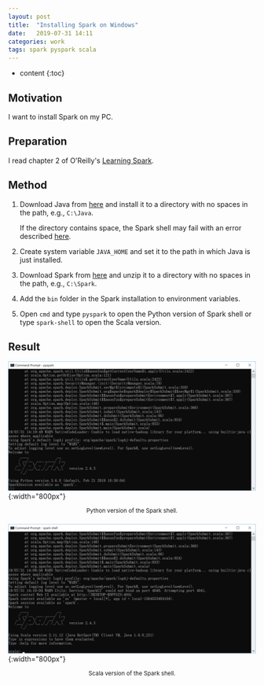 ```yaml
---
layout: post
title:  "Installing Spark on Windows"
date:   2019-07-31 14:11
categories: work
tags: spark pyspark scala
---
```


* content
{:toc}

## Motivation

I want to install Spark on my PC.

## Preparation

I read chapter 2 of O'Reilly's [Learning Spark](https://www.oreilly.com/library/view/learning-spark/9781449359034/).



## Method

1. Download Java from [here](https://java.com/en/download/win10.jsp) and install it to a directory with no spaces in the path, e.g., `C:\Java`.

    If the directory contains space, the Spark shell may fail with an error described [here](https://stackoverflow.com/questions/44027151/why-does-spark-shell-fail-with-was-unexpected-at-this-time).
2. Create system variable `JAVA_HOME` and set it to the path in which Java is just installed.
3. Download Spark from [here](http://spark.apache.org/downloads.html) and unzip it to a directory with no spaces in the path, e.g., `C:\Spark`.
4. Add the `bin` folder in the Spark installation to environment variables.
5. Open `cmd` and type `pyspark` to open the Python version of Spark shell or type `spark-shell` to open the Scala version.

## Result

![](/images/pyspark.png){:width="800px"}
<div align="center">
<sup>Python version of the Spark shell.</sup>
</div>

![](/images/scala_spark.png){:width="800px"}
<div align="center">
<sup>Scala version of the Spark shell.</sup>
</div>